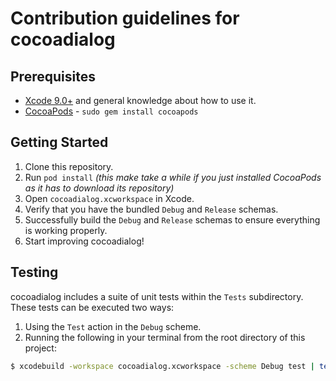 #  Contribution guidelines for cocoadialog

## Prerequisites

- [Xcode 9.0+](https://developer.apple.com/xcode/) and general knowledge about how to use it.
- [CocoaPods](https://cocoapods.org/) - `sudo gem install cocoapods`

## Getting Started

1. Clone this repository.
2. Run `pod install` _(this make take a while if you just installed CocoaPods as it has to download its repository)_
3. Open `cocoadialog.xcworkspace` in Xcode.
4. Verify that you have the bundled `Debug` and `Release` schemas.
5. Successfully build the `Debug` and `Release` schemas to ensure everything is working properly.
6. Start improving cocoadialog!

## Testing

cocoadialog includes a suite of unit tests within the `Tests` subdirectory. These tests can be executed two ways:

1. Using the `Test` action in the `Debug` scheme.
2. Running the following in your terminal from the root directory of this project:

```bash
$ xcodebuild -workspace cocoadialog.xcworkspace -scheme Debug test | tee xcode-debug-test.log | xcpretty -f `xcpretty-travis-formatter`
```
